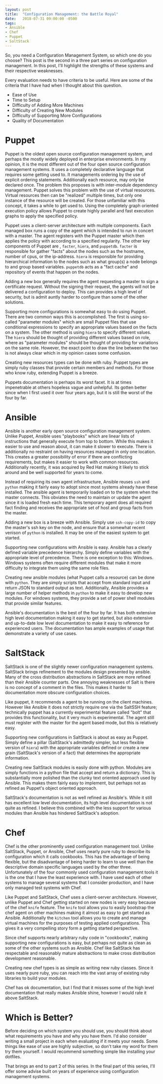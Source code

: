 ```yaml
---
layout: post
title:  "Configuration Management: the Battle Royal"
date:   2018-07-31 09:00:00 -0500
tags: 
- Ansible
- Chef
- Puppet
- SaltStack
---
```


So, you need a Configuration Management System, so which one do you choose?
This post is the second in a three part series on configuration management.
In this post, I'll highlight the strengths of these systems and their respective weaknesses.

Every evaluation needs to have criteria to be useful.
Here are some of the criteria that I have had when I thought about this question.

+	Ease of Use
+	Time to Setup
+	Difficulty of Adding More Machines
+	Difficulty of Creating New Modules
+	Difficulty of Supporting More Configurations
+	Quality of Documentation


# Puppet

Puppet is the oldest open source configuration management system, and perhaps the mostly widely deployed in enterprise environments.
In my opinion, it is the most different out of the four open source configuration management systems.
It uses a completely declarative language that requires some getting used to.
It managements ordering by the use of explicit ordering statements.
Additionally each resource, may only be declared once.
The problem this proposes is with inter-module dependency management.
Puppet solves this problem with the use of virtual resources.
Virtual resources then can be "realized" multiple times, but only one instance of the resource will be created.
For those unfamiliar with this concept, it takes a while to get used to.
Using the completely graph oriented execution policy allows Puppet to create highly parallel and fast execution graphs to apply the specified policy.

Puppet uses a client-server architecture with multiple components.
Each managed box runs a copy of the agent which is intended to run in concert with a master.
The agent registers with the Puppet master which then applies the policy with according to a specified regularity.
The other key components of Puppet are , `facter`, `hiera`, and `puppetdb`.
`facter` is responsible for gather "facts" about the nodes such as the hostname, number of cpus, or the ip-address.
`hiera` is responsible for providing hierarchical information to the nodes such as what group(s) a node belongs to and group based variables.
`puppetdb` acts as a "fact cache" and repository of events that happen on the nodes.

Adding a new box generally requires the agent requesting a master to sign a certificate request.
Without the signing their request, the agents will not be delivered a configuration to deploy.
This can provides a high level of security, but is admit auntly harder to configure than some of the other solutions.

Supporting more configurations is somewhat easy to do using Puppet.
There are two common ways this is accomplished.
The first is using so-called "parameter modules" which are small Puppet files that use conditional expressions to specify an appropriate values based on the facts on a system.
The other method is using `hiera` to specify different values.
The `hiera` should be thought of providing different values based on role, where as "parameter modules" should be thought of providing for variations on the same role.
However, the exact point to draw the line between the two is not always clear which in my opinion cases some confusion.

Creating new resources types can be done with ruby.
Puppet types are simply ruby classes that provide certain members and methods.
For those who know ruby, extending Puppet is a breeze.

Puppets documentation is perhaps its worst facet.
It is at times impenetrable at others hopeless vague and unhelpful.
Its gotten better since when I first used it over four years ago, but it is still the worst of the four by far.

# Ansible

Ansible is another early open source configuration management system.
Unlike Puppet, Ansible uses "playbooks" which are linear lists of instructions that generally execute from top to bottom.
While this makes it easier to use and reason about, it can make it slower to execute.
There is additionally no restraint on having resources managed in only one location.
This creates a greater possibility of error if there are conflicting requirements, but makes it easier to work with common resources.
Additionally recently, it was acquired by Red Hat making it likely to stick around and be well supported for years to come.

Instead of requiring its own agent infrastructure, Ansible reuses `ssh` and `python` making it fairly easy to adopt since most systems already have these installed.
The ansible agent is temporarily loaded on to the system when the master connects.
This obviates the need to maintain or update the agent since it is loaded fresh each time.
This temporary agent does all required fact finding and receives the appropriate set of host and group facts from the master.

Adding a new box is a breeze with Ansible.
Simply use `ssh-copy-id` to copy the master's ssh key on the node, and ensure that a somewhat recent venison of `python` is installed.
It may be one of the easiest system to get started.

Supporting new configurations with Ansible is easy.
Ansible has a clearly defined variable precedence hierarchy.
Simply define variables with the appropriate level of precedence.
There is one exception to this: Windows.
Windows systems often require different modules that make it more difficulty to integrate them using the same role files.

Creating new ansible modules (what Puppet calls a resource) can be done with `python`.
They are simply scripts that accept from standard input and return JSON to standard output as text.
Additionally, Ansible provides a large number of helper methods in `python` to make it easy to develop new modules.
For windows systems, they provide a set of power shell modules that provide similar features.

Ansible's documentation is the best of the four by far.
It has both extensive high level documentation making it easy to get started, but also extensive and up-to-date low level documentation to make it easy to reference for experienced users.
The documentation has ample examples of usage that demonstrate a variety of use cases.

# SaltStack

SaltStack is one of the slightly newer configuration management systems.
SaltStack brings refinement to the modules design presented by ansible.
Many of the cross distribution abstractions in SaltStack are more refined than their Ansible counter parts.
One annoying weaknesses of Salt is there is no concept of a comment in the files.
This makes it harder to documentation more obscure configuration choices.

Like puppet, it recommends a agent to be running on the client machines.
However like Ansible it does not strictly require one via the SaltSSH feature; technically puppet has a currently experimental feature called "bolt" that provides this functionality, but it very much is experimental.
The agent still must register with the master for the agent based mode, but this is relatively easy.

Supporting new configurations in SaltStack is about as easy as Puppet.
Simply define a pillar (SaltStack's admittedly simpler, but less flexible version of `hiera`) with the appropriate variables defined or create a new grain (SaltStack's version of a fact) that determines the appropriate information.

Creating new SaltStack modules is easily done with python.
Modules are simply functions in a python file that accept and return a dictionary.
This is substantially more polished than the clunky text oriented approach used by Ansible.
This makes them fairly easy to implement, but perhaps not as refined as Puppet's object oriented approach.

SaltStack's documentation is not as well refined as Ansible's.
While it still has excellent low level documentation, its high level documentation is not quite as refined.
I believe this combined with the less support for various modules than Ansible has hindered SaltStack's adoption.

# Chef

Chef is the other prominently used configuration management tool.
Unlike SaltStack, Puppet, or Ansible, Chef uses nearly pure ruby to describe its configuration which it calls cookbooks.
This has the advantage of being flexible, but the disadvantage of being harder to learn to use well than the descriptive domain specific languages used by the other three.
Unfortunately of the four commonly used configuration management tools it is the one that I have the least experience with.
I have used each of other systems to manage several systems that I consider production, and I have only managed test systems with Chef.

Like Puppet and SaltStack, Chef uses a client-server architecture.
However, unlike Puppet and Chef getting started on new nodes is very easy because of the chef `knife` feature.
The `knife` tool allows you to easily bootstrap the chef agent on other machines making it almost as easy to get started as Ansible.
Additionally the `kitchen` tool allows you to create and manage virtual machines for the purposes of testing applied configurations.
This gives it a very compelling story form a getting started perspective.

Since chef supports nearly arbitrary ruby code in "cookbooks", making supporting new configurations is easy, but perhaps not quite as clean as some of the other systems such as Ansible.
Chef like SaltStack has respectable and reasonably mature abstractions to make cross distribution development reasonable.

Creating new chef types is as simple as writing new ruby classes.
Since it uses nearly pure ruby, you can reach into the vast array of existing ruby libraries to build your modules.

Chef has ok documentation, but I find that it misses some of the high level documentation that really makes Ansible shine, however I would rate it above SaltStack.

# Which is Better?

Before deciding on which system you should use, you should think about what requirements you have and why you have them.
I'd also consider writing a small project in each when evaluating if it meets your needs.
Some things like ease of use are highly subjective, so don't take my word for them try them yourself.
I would recommend something simple like installing your dotfiles.

That brings an end to part 2 of this series.  In the final part of this series, I'll offer some advise built on years of experience using configuration management systems.
